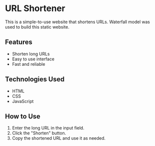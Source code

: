 # URL Shortener

This is a simple-to-use website that shortens URLs. Waterfall model was used to build this static website.

## Features
- Shorten long URLs
- Easy to use interface
- Fast and reliable

## Technologies Used
- HTML
- CSS
- JavaScript

## How to Use
1. Enter the long URL in the input field.
2. Click the "Shorten" button.
3. Copy the shortened URL and use it as needed.

